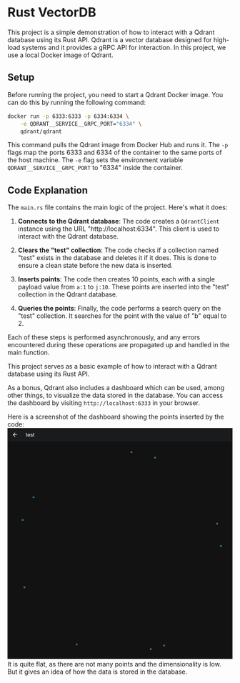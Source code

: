 # Rust VectorDB

This project is a simple demonstration of how to interact with a Qdrant database using its Rust API. Qdrant is a vector database designed for high-load systems and it provides a gRPC API for interaction. In this project, we use a local Docker image of Qdrant.

## Setup

Before running the project, you need to start a Qdrant Docker image. You can do this by running the following command:

```bash
docker run -p 6333:6333 -p 6334:6334 \
    -e QDRANT__SERVICE__GRPC_PORT="6334" \
    qdrant/qdrant
```

This command pulls the Qdrant image from Docker Hub and runs it. The `-p` flags map the ports 6333 and 6334 of the container to the same ports of the host machine. The `-e` flag sets the environment variable `QDRANT__SERVICE__GRPC_PORT` to "6334" inside the container.

## Code Explanation

The `main.rs` file contains the main logic of the project. Here's what it does:

1. **Connects to the Qdrant database**: The code creates a `QdrantClient` instance using the URL "http://localhost:6334". This client is used to interact with the Qdrant database.

2. **Clears the "test" collection**: The code checks if a collection named "test" exists in the database and deletes it if it does. This is done to ensure a clean state before the new data is inserted.

3. **Inserts points**: The code then creates 10 points, each with a single payload value from `a:1` to `j:10`. These points are inserted into the "test" collection in the Qdrant database.

4. **Queries the points**: Finally, the code performs a search query on the "test" collection. It searches for the point with the value of "b" equal to 2.

Each of these steps is performed asynchronously, and any errors encountered during these operations are propagated up and handled in the main function.

This project serves as a basic example of how to interact with a Qdrant database using its Rust API.

As a bonus, Qdrant also includes a dashboard which can be used, among other things, to visualize the data stored in the database. You can access the dashboard by visiting `http://localhost:6333` in your browser.

Here is a screenshot of the dashboard showing the points inserted by the code:
![img.png](img.png)
It is quite flat, as there are not many points and the dimensionality is low. But it gives an idea of how the data is stored in the database.
